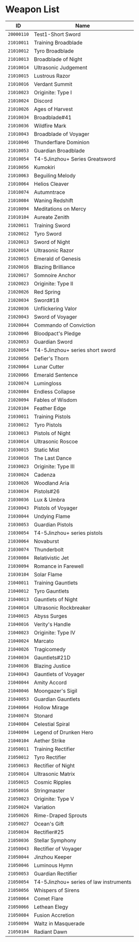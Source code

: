# Weapon List

| ID | Name |
|----|------|
| `20000110` | Test1-Short Sword |
| `21010011` | Training Broadblade |
| `21010012` | Tyro Broadblade |
| `21010013` | Broadblade of Night |
| `21010014` | Ultrasonic Judgement |
| `21010015` | Lustrous Razor |
| `21010016` | Verdant Summit |
| `21010023` | Originite: Type I |
| `21010024` | Discord |
| `21010026` | Ages of Harvest |
| `21010034` | Broadblade#41 |
| `21010036` | Wildfire Mark |
| `21010043` | Broadblade of Voyager |
| `21010046` | Thunderflare Dominion |
| `21010053` | Guardian Broadblade |
| `21010054` | T4-5Jinzhou+ Series Greatsword |
| `21010056` | Kumokiri |
| `21010063` | Beguiling Melody |
| `21010064` | Helios Cleaver |
| `21010074` | Autumntrace |
| `21010084` | Waning Redshift |
| `21010094` | Meditations on Mercy |
| `21010104` | Aureate Zenith |
| `21020011` | Training Sword |
| `21020012` | Tyro Sword |
| `21020013` | Sword of Night |
| `21020014` | Ultrasonic Razor |
| `21020015` | Emerald of Genesis |
| `21020016` | Blazing Brilliance |
| `21020017` | Somnoire Anchor |
| `21020023` | Originite: Type II |
| `21020026` | Red Spring |
| `21020034` | Sword#18 |
| `21020036` | Unflickering Valor |
| `21020043` | Sword of Voyager |
| `21020044` | Commando of Conviction |
| `21020046` | Bloodpact's Pledge |
| `21020053` | Guardian Sword |
| `21020054` | T4-5Jinzhou+ series short sword |
| `21020056` | Defier's Thorn |
| `21020064` | Lunar Cutter |
| `21020066` | Emerald Sentence |
| `21020074` | Lumingloss |
| `21020084` | Endless Collapse |
| `21020094` | Fables of Wisdom |
| `21020104` | Feather Edge |
| `21030011` | Training Pistols |
| `21030012` | Tyro Pistols |
| `21030013` | Pistols of Night |
| `21030014` | Ultrasonic Roscoe |
| `21030015` | Static Mist |
| `21030016` | The Last Dance |
| `21030023` | Originite: Type III |
| `21030024` | Cadenza |
| `21030026` | Woodland Aria |
| `21030034` | Pistols#26 |
| `21030036` | Lux & Umbra |
| `21030043` | Pistols of Voyager |
| `21030044` | Undying Flame |
| `21030053` | Guardian Pistols |
| `21030054` | T4-5Jinzhou+ series pistols |
| `21030064` | Novaburst |
| `21030074` | Thunderbolt |
| `21030084` | Relativistic Jet |
| `21030094` | Romance in Farewell |
| `21030104` | Solar Flame |
| `21040011` | Training Gauntlets |
| `21040012` | Tyro Gauntlets |
| `21040013` | Gauntlets of Night |
| `21040014` | Ultrasonic Rockbreaker |
| `21040015` | Abyss Surges |
| `21040016` | Verity's Handle |
| `21040023` | Originite: Type IV |
| `21040024` | Marcato |
| `21040026` | Tragicomedy |
| `21040034` | Gauntlets#21D |
| `21040036` | Blazing Justice |
| `21040043` | Gauntlets of Voyager |
| `21040044` | Amity Accord |
| `21040046` | Moongazer's Sigil |
| `21040053` | Guardian Gauntlets |
| `21040064` | Hollow Mirage |
| `21040074` | Stonard |
| `21040084` | Celestial Spiral |
| `21040094` | Legend of Drunken Hero |
| `21040104` | Aether Strike |
| `21050011` | Training Rectifier |
| `21050012` | Tyro Rectifier |
| `21050013` | Rectifier of Night |
| `21050014` | Ultrasonic Matrix |
| `21050015` | Cosmic Ripples |
| `21050016` | Stringmaster |
| `21050023` | Originite: Type V |
| `21050024` | Variation |
| `21050026` | Rime-Draped Sprouts |
| `21050027` | Ocean's Gift |
| `21050034` | Rectifier#25 |
| `21050036` | Stellar Symphony |
| `21050043` | Rectifier of Voyager |
| `21050044` | Jinzhou Keeper |
| `21050046` | Luminous Hymn |
| `21050053` | Guardian Rectifier |
| `21050054` | T4-5Jinzhou+ series of law instruments |
| `21050056` | Whispers of Sirens |
| `21050064` | Comet Flare |
| `21050066` | Lethean Elegy |
| `21050084` | Fusion Accretion |
| `21050094` | Waltz in Masquerade |
| `21050104` | Radiant Dawn |
